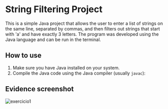 # String Filtering Project

This is a simple Java project that allows the user to enter a list of strings on the same line, separated by commas, and then filters out strings that start with 'a' and have exactly 3 letters. The program was developed using the Java language and can be run in the terminal.

## How to use

1. Make sure you have Java installed on your system.
2. Compile the Java code using the Java compiler (usually `javac`):


## Evidence screenshot 
![exercicio1](https://github.com/EmeliTa/JavaTest/assets/31098448/117776c7-3caf-4483-8368-c6d9d5bd5cc7)
